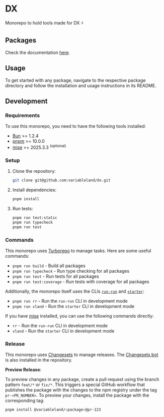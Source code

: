 # DX

Monorepo to hold tools made for DX ⚡

## Packages

Check the documentation [here](./docs/README.md).

## Usage

To get started with any package, navigate to the respective package directory and follow the installation and usage instructions in its README.

## Development

### Requirements

To use this monorepo, you need to have the following tools installed:

- [Bun](https://bun.sh) >= 1.2.4
- [pnpm](https://pnpm.io) >= 10.0.0
- [mise](https://mise.jdx.dev) >= 2025.3.3 <sup>(optional)</sup>

### Setup

1. Clone the repository:

   ```bash
   git clone git@github.com:variableland/dx.git
   ```

2. Install dependencies:

   ```bash
   pnpm install
   ```

3. Run tests:

   ```bash
   pnpm run test:static
   pnpm run typecheck
   pnpm run test
   ```

### Commands

This monorepo uses [Turborepo](https://turbo.build/repo/docs) to manage tasks. Here are some useful commands:

- `pnpm run build` - Build all packages
- `pnpm run typecheck` - Run type checking for all packages
- `pnpm run test` - Run tests for all packages
- `pnpm run test:coverage` - Run tests with coverage for all packages

Additionally, the monorepo itself uses the CLIs [`run-run`](./packages/run-run/README.md) and [`starter`](./packages/starter/README.md):

- `pnpm run rr` - Run the `run-run` CLI in development mode
- `pnpm run vland` - Run the `starter` CLI in development mode

If you have [mise](https://mise.jdx.dev) installed, you can use the following commands directly:

- `rr` - Run the `run-run` CLI in development mode
- `vland` - Run the `starter` CLI in development mode

### Release

This monorepo uses [Changesets](https://github.com/changesets/changesets) to manage releases. The [Changesets bot](https://github.com/changesets/bot) is also installed in the repository.

**Preview Release**:

To preview changes in any package, create a pull request using the branch pattern `feat/*` or `fix/*`. This triggers a special GitHub workflow that publishes the package with the changes to the npm registry under the tag `pr-<PR_NUMBER>`. To preview your changes, install the package with the corresponding tag:

```bash
pnpm install @variableland/<package>@pr-123
```
